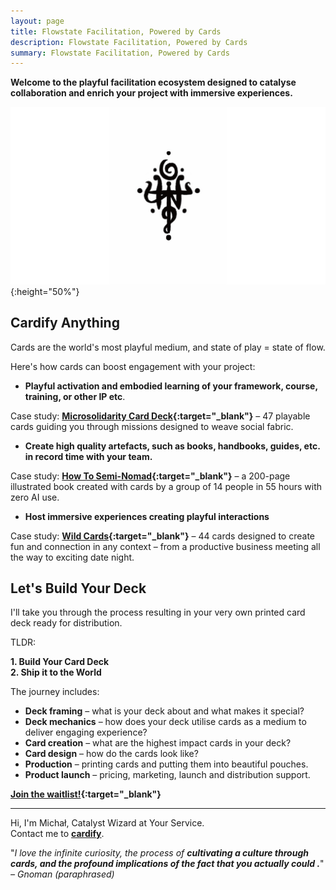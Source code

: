 ```yaml
---
layout: page
title: Flowstate Facilitation, Powered by Cards
description: Flowstate Facilitation, Powered by Cards
summary: Flowstate Facilitation, Powered by Cards
---
```


**Welcome to the playful facilitation ecosystem designed to catalyse collaboration and enrich your project with immersive experiences.**

![Wild Cards Sigil](/assets/wildcards-sigil.jpg){:height="50%"}

## Cardify Anything

Cards are the world's most playful medium, and state of play = state of flow.

Here's how cards can boost engagement with your project:

- **Playful activation and embodied learning of your framework, course, training, or other IP etc**.

Case study: **[Microsolidarity Card Deck](https://microsolidarity.cc/cards){:target="_blank"}** – 47 playable cards guiding you through missions designed to weave social fabric.

- **Create high quality artefacts, such as books, handbooks, guides, etc. in record time with your team.**

Case study: **[How To Semi-Nomad](/semi-nomad){:target="_blank"}** – a 200-page illustrated book created with cards by a group of 14 people in 55 hours with zero AI use.

- **Host immersive experiences creating playful interactions**

Case study: **[Wild Cards](https://wildcards.gg/#wildcards){:target="_blank"}** – 44 cards designed to create fun and connection in any context – from a productive business meeting all the way to exciting date night.

## Let's Build Your Deck

I'll take you through the process resulting in your very own printed card deck ready for distribution.

TLDR:

**1. Build Your Card Deck**<br>
**2. Ship it to the World**

The journey includes:

- **Deck framing** – what is your deck about and what makes it special?
- **Deck mechanics** – how does your deck utilise cards as a medium to deliver engaging experience?
- **Card creation** – what are the highest impact cards in your deck?
- **Card design** – how do the cards look like?
- **Production** – printing cards and putting them into beautiful pouches.
- **Product launch** – pricing, marketing, launch and distribution support.

**[Join the waitlist!](https://airtable.com/appoitfuf8BZ380UR/pagUHCYzWys2SI9KK/form){:target="_blank"}**

<p></p>

<hr>

Hi, I'm Michał, Catalyst Wizard at Your Service. <br>
Contact me to **[cardify](/contact)**.

<p></p>

"*I love the infinite curiosity, the process of **cultivating a culture through cards, and the profound implications of the fact that you actually could .***"
*– Gnoman (paraphrased)*